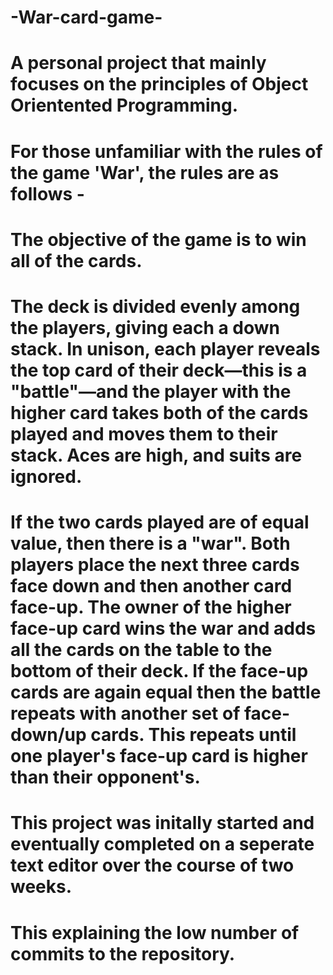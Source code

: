 # -War-card-game-

# A personal project that mainly focuses on the principles of Object Orientented Programming. 
# For those unfamiliar with the  rules of the game 'War', the rules are as follows - 

# The objective of the game is to win all of the cards.
# The deck is divided evenly among the players, giving each a down stack. In unison, each player reveals the top card of their deck—this is a "battle"—and the player with the higher card takes both of the cards played and moves them to their stack. Aces are high, and suits are ignored.
# If the two cards played are of equal value, then there is a "war". Both players place the next three cards face down and then another card face-up. The owner of the higher face-up card wins the war and adds all the cards on the table to the bottom of their deck. If the face-up cards are again equal then the battle repeats with another set of face-down/up cards. This repeats until one player's face-up card is higher than their opponent's.


# This project was initally started and eventually completed on a seperate text editor over the course of two weeks.
# This explaining the low number of commits to the repository. 

